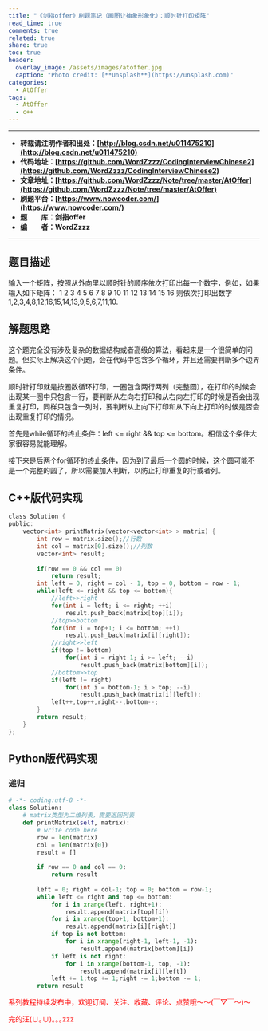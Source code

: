 ```yaml
---
title: "《剑指offer》刷题笔记（画图让抽象形象化）：顺时针打印矩阵"
read_time: true
comments: true
related: true
share: true
toc: true
header:
  overlay_image: /assets/images/atoffer.jpg
  caption: "Photo credit: [**Unsplash**](https://unsplash.com)"
categories:
  - AtOffer
tags:
  - AtOffer
  - c++
---
```


----------

- **转载请注明作者和出处：[http://blog.csdn.net/u011475210](http://blog.csdn.net/u011475210)**
- **代码地址：[https://github.com/WordZzzz/CodingInterviewChinese2](https://github.com/WordZzzz/CodingInterviewChinese2)**
- **文章地址：[https://github.com/WordZzzz/Note/tree/master/AtOffer](https://github.com/WordZzzz/Note/tree/master/AtOffer)**
- **刷题平台：[https://www.nowcoder.com/](https://www.nowcoder.com/)**
- **题&emsp;&emsp;库：剑指offer**
- **编&emsp;&emsp;者：WordZzzz**

----------

## 题目描述

输入一个矩阵，按照从外向里以顺时针的顺序依次打印出每一个数字，例如，如果输入如下矩阵： 1 2 3 4 5 6 7 8 9 10 11 12 13 14 15 16 则依次打印出数字1,2,3,4,8,12,16,15,14,13,9,5,6,7,11,10.

## 解题思路

这个题完全没有涉及复杂的数据结构或者高级的算法，看起来是一个很简单的问题。但实际上解决这个问题，会在代码中包含多个循环，并且还需要判断多个边界条件。

顺时针打印就是按圈数循环打印，一圈包含两行两列（完整圆），在打印的时候会出现某一圈中只包含一行，要判断从左向右打印和从右向左打印的时候是否会出现重复打印，同样只包含一列时，要判断从上向下打印和从下向上打印的时候是否会出现重复打印的情况。

首先是while循环的终止条件：left <= right && top <= bottom。相信这个条件大家很容易就能理解。

接下来是后两个for循环的终止条件，因为到了最后一个圆的时候，这个圆可能不是一个完整的圆了，所以需要加入判断，以防止打印重复的行或者列。

## C++版代码实现

```c
class Solution {
public:
    vector<int> printMatrix(vector<vector<int> > matrix) {
        int row = matrix.size();//行数
        int col = matrix[0].size();//列数
        vector<int> result;
        
        if(row == 0 && col == 0)
            return result;
        int left = 0, right = col - 1, top = 0, bottom = row - 1;
        while(left <= right && top <= bottom){
            //left>>right
            for(int i = left; i <= right; ++i)
                result.push_back(matrix[top][i]);
            //top>>bottom
            for(int i = top+1; i <= bottom; ++i)
                result.push_back(matrix[i][right]);
            //right>>left
            if(top != bottom)
                for(int i = right-1; i >= left; --i)
                    result.push_back(matrix[bottom][i]);
            //bottom>>top
            if(left != right)
                for(int i = bottom-1; i > top; --i)
                    result.push_back(matrix[i][left]);
            left++,top++,right--,bottom--;
        }
        return result;
    }
};
```

## Python版代码实现
### 递归
```python
# -*- coding:utf-8 -*-
class Solution:
    # matrix类型为二维列表，需要返回列表
    def printMatrix(self, matrix):
        # write code here
        row = len(matrix)
        col = len(matrix[0])
        result = []
        
        if row == 0 and col == 0:
            return result
        
        left = 0; right = col-1; top = 0; bottom = row-1;
        while left <= right and top <= bottom:
            for i in xrange(left, right+1):
                result.append(matrix[top][i])
            for i in xrange(top+1, bottom+1):
                result.append(matrix[i][right])
            if top is not bottom:
                for i in xrange(right-1, left-1, -1):
                    result.append(matrix[bottom][i])
            if left is not right:
                for i in xrange(bottom-1, top, -1):
                    result.append(matrix[i][left])
            left += 1;top += 1;right -= 1;bottom -= 1;
        return result
```

<span style="color: red">系列教程持续发布中，欢迎订阅、关注、收藏、评论、点赞哦～～(￣▽￣～)～</span>

<span style="color: red">完的汪(∪｡∪)｡｡｡zzz</span>